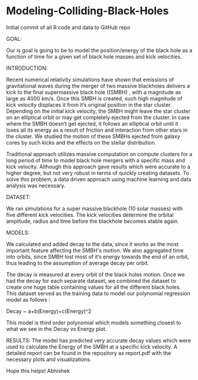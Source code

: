 # Modeling-Colliding-Black-Holes
Initial commit of all R code and data to GitHub repo

GOAL:

Our is goal is going to be to model the position/energy of the black hole as a function of time for a given set of black hole masses and kick velocities.

INTRODUCTION:

Recent numerical relativity simulations have shown that emissions of gravitational waves during the merger of two massive blackholes delivers a kick to the final supermassive black hole ((SMBH) , with a magnitude as large as 4000 km/s. Once this SMBH is created, such high magnitude of kick velocity displaces it from it’s original position in the star cluster. Depending on the initial kick velocity, the SMBH might leave the star cluster on an elliptical orbit or may get completely ejected from the cluster. In case where the SMBH doesn’t get ejected, it follows an elliptical orbit until it loses all its energy as a result of friction and interaction from other stars in the cluster. We studied the motion of these SMBHs ejected from galaxy cores by such kicks and the effects on the stellar distribution. 

Traditional approach utilizes massive computation on compute clusters for a long period of time to model black hole mergers with a specific mass and kick velocity. Although this approach gave results which were accurate to a higher degree, but not very robust in terms of quickly creating datasets. To solve this problem, a data driven approach using machine learning and data analysis was necessary. 

DATASET:

We ran simulations for a super massive blackhole (10 solar masses) with five different kick velocities. The kick velocities determine the orbital amplitude, radius and time before the blackhole becomes stable again.  

MODELS:

We calculated and added decay to the data, since it works as the most important feature affecting the SMBH's motion. We also aggregated time into orbits, since SMBH lost most of it’s energy towards the end of an orbit, thus leading to the assumption of average decay per orbit.

The decay is measured at every orbit of the black holes motion. Once we had the decay for each separate dataset, we combined the dataset to create one huge table containing values for all the different black holes. This dataset served as the training data to model our polynomial regression model as follows :

Decay ~ a+b(Energy)+c(Energy)^2

This model is third order polynomial which models something closest to what we see in the Decay vs Energy plot.

RESULTS:
The model has predicted very accurate decay values which were used to calculate the Energy of the SMBH at a specific kick velocity. 
A detailed report can be found in the repository as report.pdf with the necessary plots and visualizations.

Hope this helps!
Abhishek
